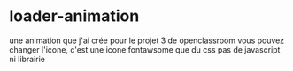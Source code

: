 # loader-animation

une animation que j'ai crée pour le projet 3 de openclassroom
vous pouvez changer l'icone, c'est une icone fontawsome
que du css pas de javascript ni librairie


